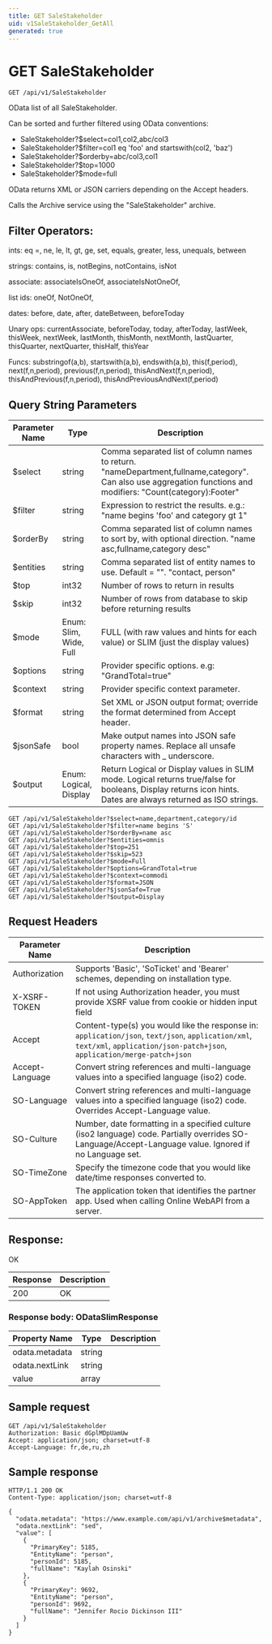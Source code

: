 ```yaml
---
title: GET SaleStakeholder
uid: v1SaleStakeholder_GetAll
generated: true
---
```


# GET SaleStakeholder

```http
GET /api/v1/SaleStakeholder
```

OData list of all SaleStakeholder.


Can be sorted and further filtered using OData conventions:

* SaleStakeholder?$select=col1,col2,abc/col3
* SaleStakeholder?$filter=col1 eq 'foo' and startswith(col2, 'baz')
* SaleStakeholder?$orderby=abc/col3,col1
* SaleStakeholder?$top=1000
* SaleStakeholder?$mode=full


OData returns XML or JSON carriers depending on the Accept headers.


Calls the Archive service using the "SaleStakeholder" archive.


## Filter Operators: ##

ints: eq =, ne, le, lt, gt, ge, set, equals, greater, less, unequals, between

strings: contains, is, notBegins, notContains, isNot

associate: associateIsOneOf, associateIsNotOneOf,  

list ids: oneOf, NotOneOf, 

dates: before, date, after, dateBetween, beforeToday

Unary ops: currentAssociate, beforeToday, today, afterToday, lastWeek, thisWeek, nextWeek, lastMonth, thisMonth, nextMonth, lastQuarter, thisQuarter, nextQuarter, thisHalf, thisYear

Funcs: substringof(a,b), startswith(a,b), endswith(a,b), this(f,period), next(f,n,period), previous(f,n,period), thisAndNext(f,n,period), thisAndPrevious(f,n,period), thisAndPreviousAndNext(f,period)






## Query String Parameters

| Parameter Name | Type |  Description |
|----------------|------|--------------|
| $select | string |  Comma separated list of column names to return. "nameDepartment,fullname,category". Can also use aggregation functions and modifiers: "Count(category):Footer" |
| $filter | string |  Expression to restrict the results. e.g.: "name begins 'foo' and category gt 1" |
| $orderBy | string |  Comma separated list of column names to sort by, with optional direction. "name asc,fullname,category desc" |
| $entities | string |  Comma separated list of entity names to use. Default = "". "contact, person" |
| $top | int32 |  Number of rows to return in results |
| $skip | int32 |  Number of rows from database to skip before returning results |
| $mode | Enum: Slim, Wide, Full |  FULL (with raw values and hints for each value) or SLIM (just the display values) |
| $options | string |  Provider specific options. e.g: "GrandTotal=true" |
| $context | string |  Provider specific context parameter. |
| $format | string |  Set XML or JSON output format; override the format determined from Accept header. |
| $jsonSafe | bool |  Make output names into JSON safe property names. Replace all unsafe characters with _ underscore. |
| $output | Enum: Logical, Display |  Return Logical or Display values in SLIM mode. Logical returns true/false for booleans, Display returns icon hints. Dates are always returned as ISO strings. |

```http
GET /api/v1/SaleStakeholder?$select=name,department,category/id
GET /api/v1/SaleStakeholder?$filter=name begins 'S'
GET /api/v1/SaleStakeholder?$orderBy=name asc
GET /api/v1/SaleStakeholder?$entities=omnis
GET /api/v1/SaleStakeholder?$top=251
GET /api/v1/SaleStakeholder?$skip=523
GET /api/v1/SaleStakeholder?$mode=Full
GET /api/v1/SaleStakeholder?$options=GrandTotal=true
GET /api/v1/SaleStakeholder?$context=commodi
GET /api/v1/SaleStakeholder?$format=JSON
GET /api/v1/SaleStakeholder?$jsonSafe=True
GET /api/v1/SaleStakeholder?$output=Display
```


## Request Headers

| Parameter Name | Description |
|----------------|-------------|
| Authorization  | Supports 'Basic', 'SoTicket' and 'Bearer' schemes, depending on installation type. |
| X-XSRF-TOKEN   | If not using Authorization header, you must provide XSRF value from cookie or hidden input field |
| Accept         | Content-type(s) you would like the response in: `application/json`, `text/json`, `application/xml`, `text/xml`, `application/json-patch+json`, `application/merge-patch+json` |
| Accept-Language | Convert string references and multi-language values into a specified language (iso2) code. |
| SO-Language | Convert string references and multi-language values into a specified language (iso2) code. Overrides Accept-Language value. |
| SO-Culture | Number, date formatting in a specified culture (iso2 language) code. Partially overrides SO-Language/Accept-Language value. Ignored if no Language set. |
| SO-TimeZone | Specify the timezone code that you would like date/time responses converted to. |
| SO-AppToken | The application token that identifies the partner app. Used when calling Online WebAPI from a server. |


## Response:

OK

| Response | Description |
|----------------|-------------|
| 200 | OK |

### Response body: ODataSlimResponse

| Property Name | Type |  Description |
|----------------|------|--------------|
| odata.metadata | string |  |
| odata.nextLink | string |  |
| value | array |  |

## Sample request

```http!
GET /api/v1/SaleStakeholder
Authorization: Basic dGplMDpUamUw
Accept: application/json; charset=utf-8
Accept-Language: fr,de,ru,zh
```

## Sample response

```http_
HTTP/1.1 200 OK
Content-Type: application/json; charset=utf-8

{
  "odata.metadata": "https://www.example.com/api/v1/archive$metadata",
  "odata.nextLink": "sed",
  "value": [
    {
      "PrimaryKey": 5185,
      "EntityName": "person",
      "personId": 5185,
      "fullName": "Kaylah Osinski"
    },
    {
      "PrimaryKey": 9692,
      "EntityName": "person",
      "personId": 9692,
      "fullName": "Jennifer Rocio Dickinson III"
    }
  ]
}
```